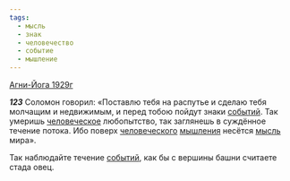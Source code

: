 ```yaml
---
tags:
  - мысль
  - знак
  - человечество
  - событие
  - мышление
---
```


[Агни-Йога 1929г](https://127.0.0.1:4002/agni/1929)

___123___
Соломон говорил: «Поставлю тебя на распутье и сделаю тебя молчащим и недвижимым, и перед тобою пойдут знаки [событий](../../../tags/#событие). Так умеришь [человеческое](../../../tags/#человечество) любопытство, так заглянешь в суждённое течение потока. Ибо поверх [человеческого](../../../tags/#человечество) [мышления](../../../tags/#мышление) несётся [мысль](../../../tags/#мысль) мира».   

Так наблюдайте течение [событий](../../../tags/#событие), как бы с вершины башни считаете стада овец.